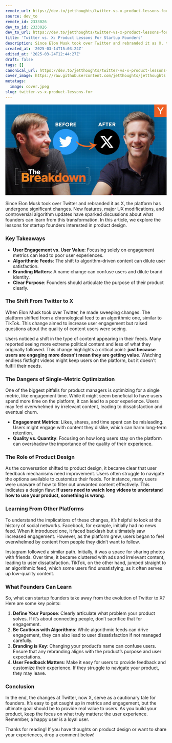 ```yaml
---
remote_url: https://dev.to/jetthoughts/twitter-vs-x-product-lessons-for-startup-founders-5abb
source: dev_to
remote_id: 2333026
dev_to_id: 2333026
dev_to_url: https://dev.to/jetthoughts/twitter-vs-x-product-lessons-for-startup-founders-5abb
title: 'Twitter vs. X: Product Lessons For Startup Founders'
description: Since Elon Musk took over Twitter and rebranded it as X, the platform has added new features, implemented major UX modifications, and made controversial changes to its algorithm. What can founders learn from this? Join us as we explore key lessons for product design.
created_at: '2025-03-14T15:03:24Z'
edited_at: '2025-03-24T12:44:27Z'
draft: false
tags: []
canonical_url: https://dev.to/jetthoughts/twitter-vs-x-product-lessons-for-startup-founders-5abb
cover_image: https://raw.githubusercontent.com/jetthoughts/jetthoughts.github.io/master/content/blog/twitter-vs-x-product-lessons-for/cover.jpeg
metatags:
  image: cover.jpeg
slug: twitter-vs-x-product-lessons-for
---
```

[![Twitter vs. X: Product Lessons For Startup Founders](file_0.jpg)](https://www.youtube.com/watch?v=EW9TUqOgjmQ)

Since Elon Musk took over Twitter and rebranded it as X, the platform has undergone significant changes. New features, major UX modifications, and controversial algorithm updates have sparked discussions about what founders can learn from this transformation. In this article, we explore the lessons for startup founders interested in product design.

### Key Takeaways

*   **User Engagement vs. User Value**: Focusing solely on engagement metrics can lead to poor user experiences.
*   **Algorithmic Feeds**: The shift to algorithm-driven content can dilute user satisfaction.
*   **Branding Matters**: A name change can confuse users and dilute brand identity.
*   **Clear Purpose**: Founders should articulate the purpose of their product clearly.

### The Shift From Twitter to X

When Elon Musk took over Twitter, he made sweeping changes. The platform shifted from a chronological feed to an algorithmic one, similar to TikTok. This change aimed to increase user engagement but raised questions about the quality of content users were seeing.

Users noticed a shift in the type of content appearing in their feeds. Many reported seeing more extreme political content and less of what they originally followed. This change highlights a critical point: **just because users are engaging more doesn't mean they are getting value**. Watching endless fistfight videos might keep users on the platform, but it doesn't fulfill their needs.

### The Dangers of Single-Metric Optimization

One of the biggest pitfalls for product managers is optimizing for a single metric, like engagement time. While it might seem beneficial to have users spend more time on the platform, it can lead to a poor experience. Users may feel overwhelmed by irrelevant content, leading to dissatisfaction and eventual churn.

*   **Engagement Metrics**: Likes, shares, and time spent can be misleading. Users might engage with content they dislike, which can harm long-term retention.
*   **Quality vs. Quantity**: Focusing on how long users stay on the platform can overshadow the importance of the quality of their experience.

### The Role of Product Design

As the conversation shifted to product design, it became clear that user feedback mechanisms need improvement. Users often struggle to navigate the options available to customize their feeds. For instance, many users were unaware of how to filter out unwanted content effectively. This indicates a design flaw: **if users need to watch long videos to understand how to use your product, something is wrong**.

### Learning From Other Platforms

To understand the implications of these changes, it’s helpful to look at the history of social networks. Facebook, for example, initially had no news feed. When it introduced one, it faced backlash but ultimately saw increased engagement. However, as the platform grew, users began to feel overwhelmed by content from people they didn’t want to follow.

Instagram followed a similar path. Initially, it was a space for sharing photos with friends. Over time, it became cluttered with ads and irrelevant content, leading to user dissatisfaction. TikTok, on the other hand, jumped straight to an algorithmic feed, which some users find unsatisfying, as it often serves up low-quality content.

### What Founders Can Learn

So, what can startup founders take away from the evolution of Twitter to X? Here are some key points:

1.  **Define Your Purpose**: Clearly articulate what problem your product solves. If it’s about connecting people, don’t sacrifice that for engagement.
2.  **Be Cautious with Algorithms**: While algorithmic feeds can drive engagement, they can also lead to user dissatisfaction if not managed carefully.
3.  **Branding is Key**: Changing your product’s name can confuse users. Ensure that any rebranding aligns with the product’s purpose and user expectations.
4.  **User Feedback Matters**: Make it easy for users to provide feedback and customize their experience. If they struggle to navigate your product, they may leave.

### Conclusion

In the end, the changes at Twitter, now X, serve as a cautionary tale for founders. It’s easy to get caught up in metrics and engagement, but the ultimate goal should be to provide real value to users. As you build your product, keep the focus on what truly matters: the user experience. Remember, a happy user is a loyal user.

Thanks for reading! If you have thoughts on product design or want to share your experiences, drop a comment below!